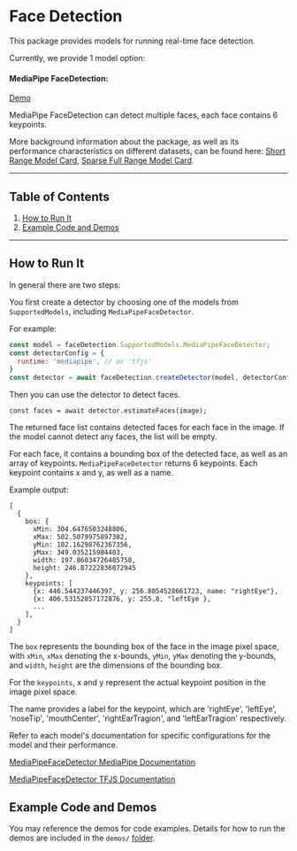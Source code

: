 # Face Detection

This package provides models for running real-time face detection.

Currently, we provide 1 model option:

#### MediaPipe FaceDetection:
[Demo](https://storage.googleapis.com/tfjs-models/demos/face-detection/index.html?model=mediapipe_face_detection)

MediaPipe FaceDetection can detect multiple faces, each face contains 6 keypoints.

More background information about the package, as well as its performance characteristics on different datasets, can be found here: [Short Range Model Card](https://drive.google.com/file/d/1d4-xJP9PVzOvMBDgIjz6NhvpnlG9_i0S/preview), [Sparse Full Range Model Card](https://drive.google.com/file/d/1aZtpSwsBhA1Epd-ZDfwoQYSTQwEfLm5Z/preview).

-------------------------------------------------------------------------------
## Table of Contents
1. [How to Run It](#how-to-run-it)
2. [Example Code and Demos](#example-code-and-demos)

-------------------------------------------------------------------------------
## How to Run It
In general there are two steps:

You first create a detector by choosing one of the models from `SupportedModels`, including `MediaPipeFaceDetector`.

For example:

```javascript
const model = faceDetection.SupportedModels.MediaPipeFaceDetector;
const detectorConfig = {
  runtime: 'mediapipe', // or 'tfjs'
}
const detector = await faceDetection.createDetector(model, detectorConfig);
```

Then you can use the detector to detect faces.

```
const faces = await detector.estimateFaces(image);
```

The returned face list contains detected faces for each face in the image.
If the model cannot detect any faces, the list will be empty.

For each face, it contains a bounding box of the detected face, as well as an array of keypoints. `MediaPipeFaceDetector` returns 6 keypoints.
Each keypoint contains x and y, as well as a name.

Example output:
```
[
  {
    box: {
      xMin: 304.6476503248806,
      xMax: 502.5079975897382,
      yMin: 102.16298762367356,
      yMax: 349.035215984403,
      width: 197.86034726485758,
      height: 246.87222836072945
    },
    keypoints: [
      {x: 446.544237446397, y: 256.8054528661723, name: "rightEye"},
      {x: 406.53152857172876, y: 255.8, "leftEye },
      ...
    ],
  }
]
```

The `box` represents the bounding box of the face in the image pixel space, with `xMin`, `xMax` denoting the x-bounds, `yMin`, `yMax` denoting the y-bounds, and `width`, `height` are the dimensions of the bounding box.

For the `keypoints`, x and y represent the actual keypoint position in the image pixel space.

The name provides a label for the keypoint, which are 'rightEye', 'leftEye', 'noseTip', 'mouthCenter', 'rightEarTragion', and 'leftEarTragion' respectively.

Refer to each model's documentation for specific configurations for the model
and their performance.

[MediaPipeFaceDetector MediaPipe Documentation](https://github.com/tensorflow/tfjs-models/tree/master/face-detection/src/face_detector_mediapipe)

[MediaPipeFaceDetector TFJS Documentation](https://github.com/tensorflow/tfjs-models/tree/master/face-detection/src/face_detector_tfjs)

## Example Code and Demos
You may reference the demos for code examples. Details for how to run the demos
are included in the `demos/`
[folder](https://github.com/tensorflow/tfjs-models/tree/master/face-detection/demos).
